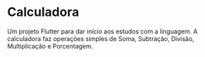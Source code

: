 # Calculadora

Um projeto Flutter para dar início aos estudos com a linguagem. A calculadora faz operações simples de Soma, Subtração, Divisão, Multiplicação e Porcentagem.
